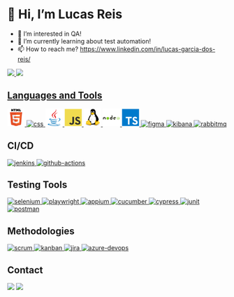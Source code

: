 # 👋 Hi, I’m Lucas Reis
- 👀 I’m interested in QA!
- 🌱 I’m currently learning about test automation!
- 📫 How to reach me? https://www.linkedin.com/in/lucas-garcia-dos-reis/

<div>
<a href="https://github.com/lucasg-reis">
<img height="180em" src="https://github-readme-stats.vercel.app/api?username=lucasg-reis&show_icons=true&theme=dracula&include_all_commits=true&count_private=true"/>
<img height="180em" src="https://github-readme-stats.vercel.app/api/top-langs/?username=lucasg-reis&layout=compact&langs_count=7&theme=dracula"/>
</div>

## Languages and Tools

<div> 
<p align="left"> 
<a href="https://www.w3.org/html/" target="_blank" rel="noreferrer"> <img src="https://raw.githubusercontent.com/devicons/devicon/master/icons/html5/html5-original-wordmark.svg" alt="html5" width="40" height="40"/> </a> 
<a href="https://developer.mozilla.org/pt-BR/docs/Web/CSS" target="_blank" rel="noreferrer"> <img src="https://upload.wikimedia.org/wikipedia/commons/d/d5/CSS3_logo_and_wordmark.svg" alt="css" width="40" height="40"/> </a> 
<a href="https://www.java.com" target="_blank" rel="noreferrer"> <img src="https://raw.githubusercontent.com/devicons/devicon/master/icons/java/java-original.svg" alt="java" width="40" height="40"/> </a> 
<a href="https://developer.mozilla.org/en-US/docs/Web/JavaScript" target="_blank" rel="noreferrer"> <img src="https://raw.githubusercontent.com/devicons/devicon/master/icons/javascript/javascript-original.svg" alt="javascript" width="40" height="40"/> </a> 
<a href="https://www.linux.org/" target="_blank" rel="noreferrer"> <img src="https://raw.githubusercontent.com/devicons/devicon/master/icons/linux/linux-original.svg" alt="linux" width="40" height="40"/> </a> 
<a href="https://nodejs.org" target="_blank" rel="noreferrer"> <img src="https://raw.githubusercontent.com/devicons/devicon/master/icons/nodejs/nodejs-original-wordmark.svg" alt="nodejs" width="40" height="40"/> </a> 
<a href="https://www.typescriptlang.org" target=_blank" rel"noreferrer"> <img alt="typescript" height="40" width="40" src="https://raw.githubusercontent.com/devicons/devicon/master/icons/typescript/typescript-plain.svg"> 
</a> 
<a href="https://www.figma.com/" target="_blank" rel="noreferrer"> <img src="https://www.vectorlogo.zone/logos/figma/figma-icon.svg" alt="figma" width="40" height="40"/> </a>
<a href="https://www.elastic.co/kibana" target="_blank" rel="noreferrer"> <img src="https://www.vectorlogo.zone/logos/elasticco_kibana/elasticco_kibana-icon.svg" alt="kibana" width="40" height="40"/> </a>
<a href="https://www.rabbitmq.com/" target="_blank" rel="noreferrer"> <img src="https://www.vectorlogo.zone/logos/rabbitmq/rabbitmq-icon.svg" alt="rabbitmq" width="40" height="40"/> </a>


</div>


## CI/CD
  
<div>
<p align="left"> 
<a href="https://www.jenkins.io/" target=_blank" rel"noreferrer"> <img alt="jenkins" height="40" width="40" src="https://upload.wikimedia.org/wikipedia/commons/thumb/e/e9/Jenkins_logo.svg/1200px-Jenkins_logo.svg.png">
</a> 
<a href="https://github.com/features/actions" target=_blank" rel"noreferrer"> <img alt="github-actions" height="40" width="40" src="https://github.githubassets.com/images/modules/logos_page/GitHub-Mark.png"> </a>
</div>

## Testing Tools

<div>
<p align="left"> 
<a href="https://www.selenium.dev/" target=_blank" rel"noreferrer"> <img alt="selenium" height="40" width="40" src="https://upload.wikimedia.org/wikipedia/commons/d/d5/Selenium_Logo.png"> </a>
</a> <a href="https://playwright.dev/" target=_blank" rel"noreferrer"> <img alt="playwright" height="40" width="40" src="https://seeklogo.com/images/P/playwright-logo-22FA8B9E63-seeklogo.com.png">
</a>
<a href="https://appium.io/" target=_blank" rel"noreferrer"> <img alt="appium" height="40" width="40" src="https://w7.pngwing.com/pngs/372/674/png-transparent-appium-test-automation-software-testing-selenium-calabash-purple-violet-text-thumbnail.png"> </a>
<a href="https://www.cypress.io/" target=_blank" rel"noreferrer"> <img alt="cucumber" height="40" width="40" src="https://asset.brandfetch.io/idIq_kF0rb/idv3zwmSiY.jpeg"> </a>
<a href="https://www.cucumber.io/" target=_blank" rel"noreferrer"> <img alt="cypress" height="40" width="40" src="https://static.javatpoint.com/tutorial/cucumber/images/cucumber-testing-tutorial.png"> </a>
<a href="https://junit.org/junit5/" target=_blank" rel"noreferrer"> <img alt="junit" height="40" width="40" src="https://junit.org/junit5/assets/img/junit5-logo.png"> </a>
<a href="https://www.postman.com/" target=_blank" rel"noreferrer"> <img alt="postman" height="40" width="40" src="https://www.svgrepo.com/download/354202/postman-icon.svg"> </a> 

</div>

## Methodologies
  
<div>
<p align="left"> 
<a href="https://www.scrum.org/" target=_blank" rel"noreferrer"> <img alt="scrum" height="40" width="40" src="https://cdn.worldvectorlogo.com/logos/scrumorg-1.svg"> </a>
<a href="https://www.alura.com.br/artigos/metodo-kanban" target=_blank" rel"noreferrer"> <img alt="kanban" height="40" width="40" src="https://m42marketplacemediathek.blob.core.windows.net/labtagon-gmbh-pub/2018/07/SDKanban-Productlogo-1024x1024.png"> </a>
<a href="https://www.atlassian.com/br/software/jira" target=_blank" rel"noreferrer"> <img alt="jira" height="40" width="40" src="https://cdn.icon-icons.com/icons2/2699/PNG/512/atlassian_jira_logo_icon_170511.png"> </a>
<a href="https://azure.microsoft.com/pt-br/products/devops" target=_blank" rel"noreferrer"> <img alt="azure-devops" height="40" width="40" src="https://brands.home-assistant.io/_/azure_devops/logo.png"> </a>
  
</div>
  
## Contact
 
<a href = "mailto:lucasgarciareiss@gmail.com"><img src="https://img.shields.io/badge/Gmail-D14836?style=for-the-badge&logo=gmail&logoColor=white"></a>
<a href="https://www.linkedin.com/in/lucas-garcia-dos-reis/" target="_blank"><img src="https://img.shields.io/badge/-LinkedIn-%230077B5?style=for-the-badge&logo=linkedin&logoColor=white" target="_blank"></a> 
  
<!---
masFreitas/masFreitas is a ✨ special ✨ repository because its `README.md` (this file) appears on your GitHub profile.
You can click the Preview link to take a look at your changes.
--->
